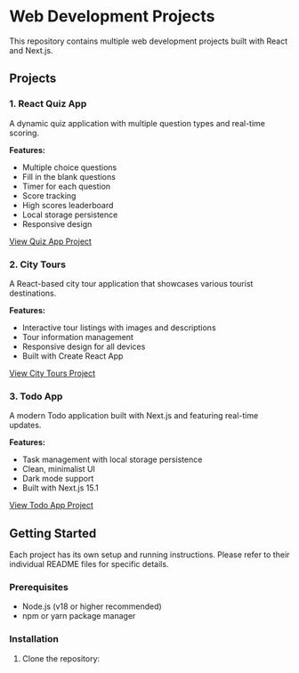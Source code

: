 # Web Development Projects

This repository contains multiple web development projects built with React and Next.js.

## Projects

### 1. React Quiz App
A dynamic quiz application with multiple question types and real-time scoring.

**Features:**
- Multiple choice questions
- Fill in the blank questions
- Timer for each question
- Score tracking
- High scores leaderboard
- Local storage persistence
- Responsive design

[View Quiz App Project](./quiz-app/)

### 2. City Tours
A React-based city tour application that showcases various tourist destinations.

**Features:**
- Interactive tour listings with images and descriptions
- Tour information management
- Responsive design for all devices
- Built with Create React App

[View City Tours Project](./City%20Tours/city-tours/)

### 3. Todo App
A modern Todo application built with Next.js and featuring real-time updates.

**Features:**
- Task management with local storage persistence
- Clean, minimalist UI
- Dark mode support
- Built with Next.js 15.1

[View Todo App Project](./ToDo%20App/todo-app/)

## Getting Started

Each project has its own setup and running instructions. Please refer to their individual README files for specific details.

### Prerequisites
- Node.js (v18 or higher recommended)
- npm or yarn package manager

### Installation

1. Clone the repository:
